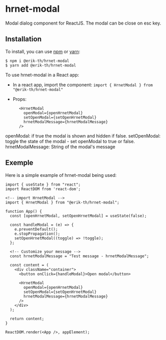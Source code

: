 # hrnet-modal
Modal dialog component for ReactJS.
The modal can be close on esc key.
## Installation

To install, you can use [npm](https://npmjs.org/) or [yarn](https://yarnpkg.com):

    $ npm i @erik-th/hrnet-modal
    $ yarn add @erik-th/hrnet-modal

To use hrnet-modal in a React app:

   - In a react app, import the component: 
   `import { HrnetModal } from "@erik-th/hrnet-modal"`

   - Props:
```
      <HrnetModal
        openModal={openHrnetModal}
        setOpenModal={setOpenHrnetModal}
        hrnetModalMessage={hrnetModalMessage}
      />
```
openModal: if true the modal is shown and hidden if false.
setOpenModal: toggle the state of the modal - set openModal to true or false.
hrnetModalMessage: String of the modal's message

## Exemple
Here is  a simple example of hrnet-modal being used:
```
import { useState } from "react";
import ReactDOM from 'react-dom';

<!-- import HrnetModal -->
import { HrnetModal } from "@erik-th/hrnet-modal";

function App() {
  const [openHrnetModal, setOpenHrnetModal] = useState(false);

  const handleModal = (e) => {
    e.preventDefault();
    e.stopPropagation();
    setOpenHrnetModal((toggle) => !toggle);
  };

  <!-- Customize your message -->
  const hrnetModalMessage = "Test message - hrnetModalMessage";

  const content = (
    <div className="container">
      <button onClick={handleModal}>Open modal</button>

      <HrnetModal
        openModal={openHrnetModal}
        setOpenModal={setOpenHrnetModal}
        hrnetModalMessage={hrnetModalMessage}
      />
    </div>
  );

  return content;
}

ReactDOM.render(<App />, appElement);
```